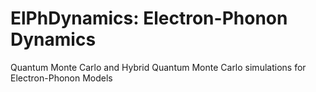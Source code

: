 # ElPhDynamics: Electron-Phonon Dynamics
Quantum Monte Carlo and Hybrid Quantum Monte Carlo simulations for Electron-Phonon Models

